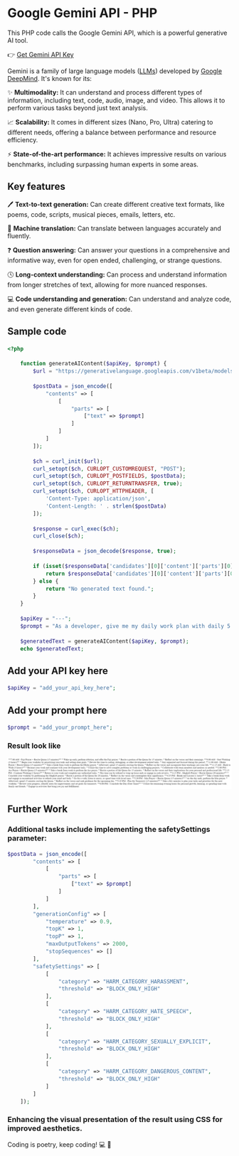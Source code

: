 
# Google Gemini API - PHP

This PHP code calls the Google Gemini API, which is a powerful generative AI tool.

👉 [Get Gemini API Key](https://aistudio.google.com/app/apikey)

Gemini is a family of large language models ([LLMs](https://www.cloudflare.com/learning/ai/what-is-large-language-model/)) developed by [Google DeepMind](https://deepmind.google/). It's known for its:

✨ **Multimodality:** It can understand and process different types of information, including text, code, audio, image, and video. This allows it to perform various tasks beyond just text analysis.

📈 **Scalability:** It comes in different sizes (Nano, Pro, Ultra) catering to different needs, offering a balance between performance and resource efficiency.

⚡ **State-of-the-art performance:** It achieves impressive results on various benchmarks, including surpassing human experts in some areas.

## Key features

🖊️ **Text-to-text generation:** Can create different creative text formats, like poems, code, scripts, musical pieces, emails, letters, etc.

🦾 **Machine translation:** Can translate between languages accurately and fluently.

❓ **Question answering:** Can answer your questions in a comprehensive and informative way, even for open ended, challenging, or strange questions.

🕓 **Long-context understanding:** Can process and understand information from longer stretches of text, allowing for more nuanced responses.

💻 **Code understanding and generation:** Can understand and analyze code, and even generate different kinds of code.

## Sample code

```php
<?php

    function generateAIContent($apiKey, $prompt) {
        $url = "https://generativelanguage.googleapis.com/v1beta/models/gemini-pro:generateContent?key={$apiKey}";

        $postData = json_encode([
            "contents" => [
                [
                    "parts" => [
                        ["text" => $prompt]
                    ]
                ]
            ]
        ]);

        $ch = curl_init($url);
        curl_setopt($ch, CURLOPT_CUSTOMREQUEST, "POST");
        curl_setopt($ch, CURLOPT_POSTFIELDS, $postData);
        curl_setopt($ch, CURLOPT_RETURNTRANSFER, true);
        curl_setopt($ch, CURLOPT_HTTPHEADER, [
            'Content-Type: application/json',
            'Content-Length: ' . strlen($postData)
        ]);

        $response = curl_exec($ch);
        curl_close($ch);

        $responseData = json_decode($response, true);

        if (isset($responseData['candidates'][0]['content']['parts'][0]['text'])) {
            return $responseData['candidates'][0]['content']['parts'][0]['text'];
        } else {
            return "No generated text found.";
        }
    }

    $apiKey = "---";
    $prompt = "As a developer, give me my daily work plan with daily 5 times prayers, including reciting the Quran.";

    $generatedText = generateAIContent($apiKey, $prompt);
    echo $generatedText;
```

## Add your API key here

```php
$apiKey = "add_your_api_key_here";

```

## Add your prompt here

```php
$prompt = "add_your_prompt_here";

```

### Result look like

<img
src="img/result.png"
raw=true
alt="Result"
/>

## Further Work

### Additional tasks include implementing the safetySettings parameter: 

```php
$postData = json_encode([
		"contents" => [
			[
				"parts" => [
					["text" => $prompt]
				]
			]
		],
		"generationConfig" => [
			"temperature" => 0.9,
			"topK" => 1,
			"topP" => 1,
			"maxOutputTokens" => 2000,
			"stopSequences" => []
		],
		"safetySettings" => [
			[
				"category" => "HARM_CATEGORY_HARASSMENT",
				"threshold" => "BLOCK_ONLY_HIGH"
			],
			[
				"category" => "HARM_CATEGORY_HATE_SPEECH",
				"threshold" => "BLOCK_ONLY_HIGH"
			],
			[
				"category" => "HARM_CATEGORY_SEXUALLY_EXPLICIT",
				"threshold" => "BLOCK_ONLY_HIGH"
			],
			[
				"category" => "HARM_CATEGORY_DANGEROUS_CONTENT",
				"threshold" => "BLOCK_ONLY_HIGH"
			]
		]
	]);
```
### Enhancing the visual presentation of the result using CSS for improved aesthetics.

Coding is poetry, keep coding! 💻 🚀

